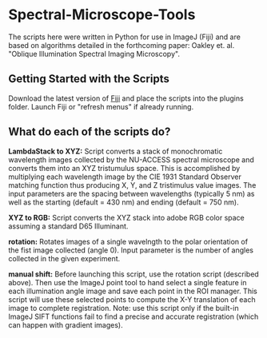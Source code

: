 # Spectral-Microscope-Tools

The scripts here were written in Python for use in ImageJ (Fiji) and are based on algorithms detailed in the forthcoming paper:
Oakley et. al. "Oblique Illumination Spectral Imaging Microscopy".

## Getting Started with the Scripts

Download the latest version of [Fiji](https://fiji.sc) and place the scripts into the plugins folder. Launch Fiji or "refresh menus" if already running.

## What do each of the scripts do?

**LambdaStack to XYZ:** Script converts a stack of monochromatic wavelength images collected by the NU-ACCESS spectral microscope and converts them into an XYZ tristumulus space. This is accomplished by multiplying each wavelength image by the CIE 1931 Standard Observer matching function thus producing X, Y, and Z tristimulus value images. The input parameters are the spacing between wavelengths (typically 5 nm) as well as the starting (default = 430 nm) and ending (default = 750 nm).

**XYZ to RGB:** Script converts the XYZ stack into adobe RGB color space assuming a standard D65 Illuminant.

**rotation:** Rotates images of a single wavelngth to the polar orientation of the fist image collected (angle 0). Input parameter is the number of angles collected in the given experiment. 

**manual shift:** Before launching this script, use the rotation script (described above). Then use the ImageJ point tool to hand select a single feature in each illumination angle image and save each point in the ROI manager. This script will use these selected points to compute the X-Y translation of each image to complete registration. Note: use this script only if the built-in ImageJ SIFT functions fail to find a precise and accurate registration (which can happen with gradient images).
